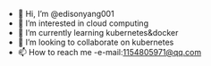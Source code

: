 - 👋 Hi, I’m @edisonyang001
- 👀 I’m interested in cloud computing 
- 🌱 I’m currently learning kubernetes&docker
- 💞️ I’m looking to collaborate on kubernetes
- 📫 How to reach me -e-mail:1154805971@qq.com

<!---
edisonyang001/edisonyang001 is a ✨ special ✨ repository because its `README.md` (this file) appears on your GitHub profile.
You can click the Preview link to take a look at your changes.
--->
